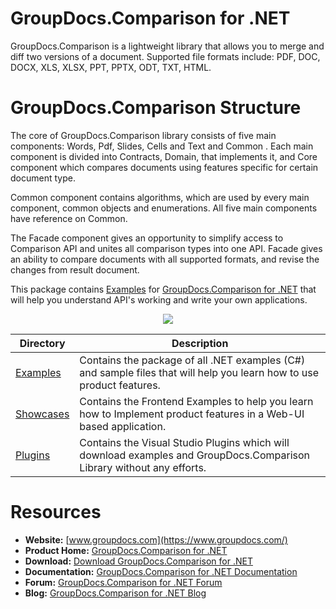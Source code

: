 # GroupDocs.Comparison for .NET

GroupDocs.Comparison is a lightweight library that allows you to merge and diff two versions of a document. Supported file formats include: PDF, DOC, DOCX, XLS, XLSX, PPT, PPTX, ODT, TXT, HTML.

# GroupDocs.Comparison Structure

The core of GroupDocs.Comparison library consists of five main components: Words, Pdf, Slides, Cells and Text and Common . Each main component is divided into Contracts, Domain, that implements it, and Core component which compares documents using features specific for certain document type.

Common component contains algorithms, which are used by every main component, common objects and enumerations. All five main components have reference on Common.
 
The Facade component gives an opportunity to simplify access to Comparison API and unites all comparison types into one API. Facade gives an ability to compare documents with all supported formats, and revise the changes from result document.

This package contains [Examples](https://github.com/groupdocs-comparison/GroupDocs.Comparison-for-.NET/tree/master/Examples) for [GroupDocs.Comparison for .NET](https://products.groupdocs.com/comparison/net) that will help you understand API's working and write your own applications.

<p align="center">

  <a title="Download complete GroupDocs.Comparison for .NET source code" href="https://codeload.github.com/groupdocs-comparison/GroupDocs.Comparison-for-.NET/zip/master">
	<img src="https://raw.github.com/AsposeExamples/java-examples-dashboard/master/images/downloadZip-Button-Large.png" />
  </a>
</p>

Directory | Description
--------- | -----------
[Examples](https://github.com/groupdocs-comparison/GroupDocs.Comparison-for-.NET/tree/master/Examples)  | Contains the package of all .NET examples (C#) and sample files that will help you learn how to use product features.
[Showcases](https://github.com/groupdocs-comparison/GroupDocs.Comparison-for-.NET/tree/master/Showcases)  | Contains the Frontend Examples to help you learn how to Implement product features in a Web-UI based application.
[Plugins](https://github.com/groupdocs-comparison/GroupDocs.Comparison-for-.NET/tree/master/Plugins)  | Contains the Visual Studio Plugins which will download examples and GroupDocs.Comparison Library without any efforts.

# Resources

+ **Website:** [www.groupdocs.com](https://www.groupdocs.com/)
+ **Product Home:** [GroupDocs.Comparison for .NET](https://products.groupdocs.com/comparison/net)
+ **Download:** [Download GroupDocs.Comparison for .NET](https://downloads.groupdocs.com/comparison/net)
+ **Documentation:** [GroupDocs.Comparison for .NET Documentation](https://docs.groupdocs.com/display/comparisonnet/Home)
+ **Forum:** [GroupDocs.Comparison for .NET Forum](https://forum.groupdocs.com/c/comparison)
+ **Blog:** [GroupDocs.Comparison for .NET Blog](https://blog.groupdocs.com/category/groupdocs-comparison-product-family/)



